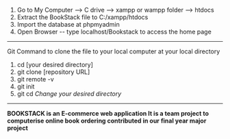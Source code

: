  1. Go to My Computer --> C drive --> xampp or wampp folder --> htdocs
 2. Extract the BookStack file to C:/xampp/htdocs
 3. Import the database at phpmyadmin
 4. Open Browser -- type localhost/Bookstack to access the home page
---------------------------------------------------------------------------------------
Git Command to clone the file to your local computer at your local directory
1. cd [your desired directory]
2. git clone [repository URL]
3. git remote -v
4. git init
5. git cd *Change your desired directory*
------------------------------------------------------------------------------------------------------------------
**BOOKSTACK is an E-commerce web application
It is a team project to computerise online book ordering
contributed in our final year major project**
